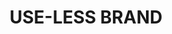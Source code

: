 ---
layout: "project-single.njk"
title: "USE-LESS BRAND"
backgroundImage: "/assets/images/projects/project-thumb-one.jpg"
productType: "UX UI"
tags: "portfolioPosts"

titleTextHeader: "SEAMLESS WATCH"
titleTextOne: "The “Seamless Watch” watch has all the features that users expect in a digital watch, and some unusual features."

titleTextTwo: "The watch has the following features:"

titleTextThree: "Time and date displayed on the screen. Current time is in large numbers, date is in small numbers above it."

titleTextFour: "Light: Pressing the light button on the side of the watch activates a light while the button is pressed. Pressing and holding that button for 3 seconds turns on the light and keeps it on, until the button is held again for 3 seconds or up to 2 hours. After 2 hours, it will automatically turn off."

titleTextFive: "Alarm. A daily alarm may be set for a given time. The alarm may be enabled or disabled. When the alarm is enabled and the alarm time is reached, the watch will beep fast for 5 seconds, then slowly for 30 seconds, then fast for another 5 seconds. Pressing any button stops the alarm sound (in addition to performing its normal function)."

titleTextSix: "Timer. Timer mode shows a count-up timer that starts at 00:00. When the timer is started, it counts up. Pressing the start/stop button will pause the timer, pressing it again continues counting up. Pressing and holding the button for 3 seconds resets the timer to 00:00 and stops counting."

titleTextSeven: "Mystery answer. After entering this mode, the screen initially displays “ask now”. The user may ask a yes-or-no question aloud and press the start/stop button, this will display a randomly selected answer that is one of the following: “yeah”, “yeah right”, “no”, “no doubt”, “keep trying”, “keep dreaming”. Whenever the display has more than one word, only one word is displayed for 2 seconds, then the other word is displayed for 2 seconds, alternately. The answer is displayed until the user leaves this mode, or he/she presses start/stop again for a new answer."

titleTextEight: "Note: these strings are for the English version of the watch, we will need to use completely different strings in other countries without reprogramming the logic of the watch."

titleTextNine: "The user may cycle among all modes (date/time, timer, mystery answer) by pressing the mode button."


projectDetailsImg:

  - "/assets/images/projects/project-details-image-one.jpg"
  - "/assets/images/projects/project-details-image-two.jpg"

nextProjectText: "Next Project"
nextProjectArrow: "/assets/images/to-top.svg"
---